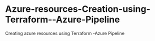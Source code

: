 # Azure-resources-Creation-using-Terraform--Azure-Pipeline
Creating azure resources using Terraform -Azure Pipeline
